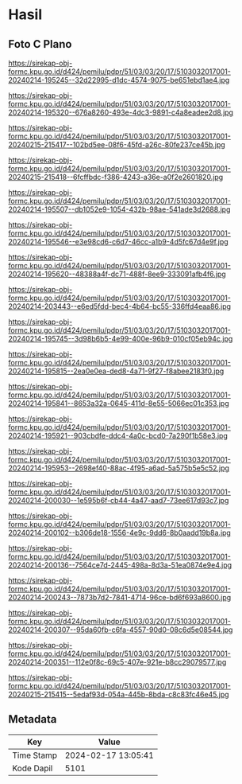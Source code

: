 # Hasil

## Foto C Plano

https://sirekap-obj-formc.kpu.go.id/d424/pemilu/pdpr/51/03/03/20/17/5103032017001-20240214-195245--32d22995-d1dc-4574-9075-be651ebd1ae4.jpg

https://sirekap-obj-formc.kpu.go.id/d424/pemilu/pdpr/51/03/03/20/17/5103032017001-20240214-195320--676a8260-493e-4dc3-9891-c4a8eadee2d8.jpg

https://sirekap-obj-formc.kpu.go.id/d424/pemilu/pdpr/51/03/03/20/17/5103032017001-20240215-215417--102bd5ee-08f6-45fd-a26c-80fe237ce45b.jpg

https://sirekap-obj-formc.kpu.go.id/d424/pemilu/pdpr/51/03/03/20/17/5103032017001-20240215-215418--6fcffbdc-f386-4243-a36e-a0f2e2601820.jpg

https://sirekap-obj-formc.kpu.go.id/d424/pemilu/pdpr/51/03/03/20/17/5103032017001-20240214-195507--db1052e9-1054-432b-98ae-541ade3d2688.jpg

https://sirekap-obj-formc.kpu.go.id/d424/pemilu/pdpr/51/03/03/20/17/5103032017001-20240214-195546--e3e98cd6-c6d7-46cc-a1b9-4d5fc67d4e9f.jpg

https://sirekap-obj-formc.kpu.go.id/d424/pemilu/pdpr/51/03/03/20/17/5103032017001-20240214-195620--48388a4f-dc71-488f-8ee9-333091afb4f6.jpg

https://sirekap-obj-formc.kpu.go.id/d424/pemilu/pdpr/51/03/03/20/17/5103032017001-20240214-203443--e6ed5fdd-bec4-4b64-bc55-336ffd4eaa86.jpg

https://sirekap-obj-formc.kpu.go.id/d424/pemilu/pdpr/51/03/03/20/17/5103032017001-20240214-195745--3d98b6b5-4e99-400e-96b9-010cf05eb94c.jpg

https://sirekap-obj-formc.kpu.go.id/d424/pemilu/pdpr/51/03/03/20/17/5103032017001-20240214-195815--2ea0e0ea-ded8-4a71-9f27-f8abee2183f0.jpg

https://sirekap-obj-formc.kpu.go.id/d424/pemilu/pdpr/51/03/03/20/17/5103032017001-20240214-195841--8653a32a-0645-411d-8e55-5066ec01c353.jpg

https://sirekap-obj-formc.kpu.go.id/d424/pemilu/pdpr/51/03/03/20/17/5103032017001-20240214-195921--903cbdfe-ddc4-4a0c-bcd0-7a290f1b58e3.jpg

https://sirekap-obj-formc.kpu.go.id/d424/pemilu/pdpr/51/03/03/20/17/5103032017001-20240214-195953--2698ef40-88ac-4f95-a6ad-5a575b5e5c52.jpg

https://sirekap-obj-formc.kpu.go.id/d424/pemilu/pdpr/51/03/03/20/17/5103032017001-20240214-200030--1e595b6f-cb44-4a47-aad7-73ee617d93c7.jpg

https://sirekap-obj-formc.kpu.go.id/d424/pemilu/pdpr/51/03/03/20/17/5103032017001-20240214-200102--b306de18-1556-4e9c-9dd6-8b0aadd19b8a.jpg

https://sirekap-obj-formc.kpu.go.id/d424/pemilu/pdpr/51/03/03/20/17/5103032017001-20240214-200136--7564ce7d-2445-498a-8d3a-51ea0874e9e4.jpg

https://sirekap-obj-formc.kpu.go.id/d424/pemilu/pdpr/51/03/03/20/17/5103032017001-20240214-200243--7873b7d2-7841-4714-96ce-bd6f693a8600.jpg

https://sirekap-obj-formc.kpu.go.id/d424/pemilu/pdpr/51/03/03/20/17/5103032017001-20240214-200307--95da60fb-c6fa-4557-90d0-08c6d5e08544.jpg

https://sirekap-obj-formc.kpu.go.id/d424/pemilu/pdpr/51/03/03/20/17/5103032017001-20240214-200351--112e0f8c-69c5-407e-921e-b8cc29079577.jpg

https://sirekap-obj-formc.kpu.go.id/d424/pemilu/pdpr/51/03/03/20/17/5103032017001-20240215-215415--5edaf93d-054a-445b-8bda-c8c83fc46e45.jpg


## Metadata

| Key        | Value               |
| ---------- | ------------------- |
| Time Stamp | 2024-02-17 13:05:41 |
| Kode Dapil | 5101                |



